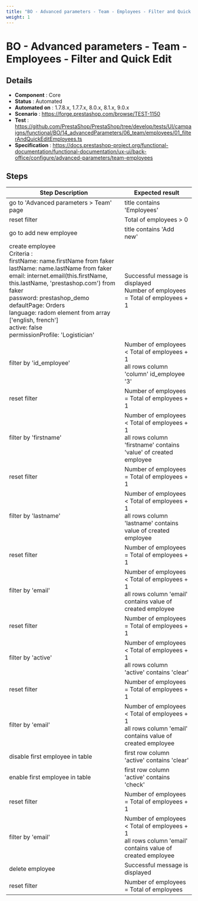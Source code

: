 ```yaml
---
title: "BO - Advanced parameters - Team - Employees - Filter and Quick Edit"
weight: 1
---
```


# BO - Advanced parameters - Team - Employees - Filter and Quick Edit
## Details
* **Component** : Core
* **Status** : Automated
* **Automated on** : 1.7.8.x, 1.7.7.x, 8.0.x, 8.1.x, 9.0.x
* **Scenario** : https://forge.prestashop.com/browse/TEST-1150
* **Test** : https://github.com/PrestaShop/PrestaShop/tree/develop/tests/UI/campaigns/functional/BO/14_advancedParameters/06_team/employees/01_filterAndQuickEditEmployees.ts
* **Specification** : https://docs.prestashop-project.org/functional-documentation/functional-documentation/ux-ui/back-office/configure/advanced-parameters/team-employees

## Steps
| Step Description | Expected result |
| ----- | ----- |
| go to 'Advanced parameters > Team' page | title contains 'Employees' |
| reset filter | Total of employees > 0 |
| go to add new employee | title contains 'Add new' |
| create employee<br>Criteria : <br>firstName: name.firstName from faker<br>lastName: name.lastName from faker<br>email: internet.email(this.firstName, this.lastName, 'prestashop.com') from faker<br>password: prestashop_demo<br>defaultPage: Orders<br>language: radom element from array ['english, french']<br>active: false<br>permissionProfile: 'Logistician' | Successful message is displayed<br>Number of employees = Total of employees + 1 |
| filter by 'id_employee' | Number of employees < Total of employees + 1<br>all rows column 'column' id_employee '3' |
| reset filter | Number of employees = Total of employees + 1 |
| filter by 'firstname' | Number of employees < Total of employees + 1<br>all rows column 'firstname' contains 'value' of created employee |
| reset filter | Number of employees = Total of employees + 1 |
| filter by 'lastname' | Number of employees < Total of employees + 1<br>all rows column 'lastname' contains value of created employee |
| reset filter | Number of employees = Total of employees + 1 |
| filter by 'email' | Number of employees < Total of employees + 1<br>all rows column 'email' contains value of created employee |
| reset filter | Number of employees = Total of employees + 1 |
| filter by 'active' | Number of employees < Total of employees + 1<br>all rows column 'active' contains 'clear' |
| reset filter | Number of employees = Total of employees + 1 |
| filter by 'email' | Number of employees < Total of employees + 1<br>all rows column 'email' contains value of created employee |
| disable first employee in table | first row column 'active' contains 'clear' |
| enable first employee in table | first row column 'active' contains 'check' |
| reset filter | Number of employees = Total of employees + 1 |
| filter by 'email' | Number of employees < Total of employees + 1<br>all rows column 'email' contains value of created employee |
| delete employee | Successful message is displayed |
| reset filter | Number of employees = Total of employees |

